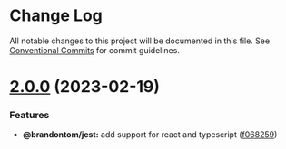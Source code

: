 # Change Log

All notable changes to this project will be documented in this file.
See [Conventional Commits](https://conventionalcommits.org) for commit guidelines.

# [2.0.0](https://github.com/magicink/btc-lerna/compare/v1.0.29...v2.0.0) (2023-02-19)

### Features

- **@brandontom/jest:** add support for react and typescript ([f068259](https://github.com/magicink/btc-lerna/commit/f068259225353b5050a9ef092b50bf52d235d4c6))
